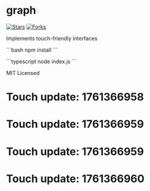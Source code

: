 # graph

[![Stars](https://img.shields.io/github/stars/${GITHUB_USER}/graph.svg)]()
[![Forks](https://img.shields.io/github/forks/${GITHUB_USER}/graph.svg)]()

Implements touch-friendly interfaces

\`\`\`bash
npm install
\`\`\`

\`\`\`typescript
node index.js
\`\`\`

MIT Licensed

# Touch update: 1761366958

# Touch update: 1761366959

# Touch update: 1761366959

# Touch update: 1761366960
